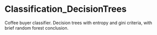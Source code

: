 # Classification_DecisionTrees
Coffee buyer classifier. Decision trees with entropy and gini criteria, with brief random forest conclusion. 

